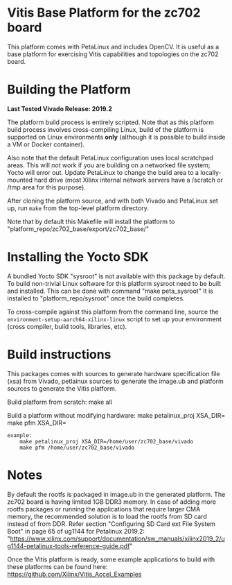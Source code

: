 # Vitis Base Platform for the zc702 board

This platform comes with PetaLinux and includes OpenCV. It is useful
as a base platform for exercising Vitis capabilities and topologies on the zc702 board.

# Building the Platform

**Last Tested Vivado Release: 2019.2**

The platform build process is entirely scripted. Note that as this platform
build process involves cross-compiling Linux, build of the platform is supported
on Linux environments **only** (although it is possible to build inside a VM or
Docker container).

Also note that the default PetaLinux configuration uses local scratchpad areas. This
will *not* work if you are building on a networked file system; Yocto will error out.
Update PetaLinux to change the build area to a locally-mounted hard drive (most
Xilinx internal network servers have a /scratch or /tmp area for this purpose).

After cloning the platform source, and with both Vivado and PetaLinux set up, run
`make` from the top-level platform directory.

Note that by default this Makefile will install the platform to "platform_repo/zc702_base/export/zc702_base/"

# Installing the Yocto SDK

A bundled Yocto SDK "sysroot" is not available with this package by default. To build
non-trivial Linux software for this platform sysroot need to be built and installed.
This can be done with command "make peta_sysroot"
It is installed to "platform_repo/sysroot" once the build completes.

To cross-compile against this platform from the command line, source the
`environment-setup-aarch64-xilinx-linux` script to set up your environment (cross
compiler, build tools, libraries, etc).

# Build instructions

This packages comes with sources to generate hardware specification file (xsa) from Vivado,
petlainux sources to generate the image.ub and platform sources to generate the Vitis platform.

Build platform from scratch:
	make all

Build a platform without modifying hardware:
	make petalinux_proj XSA_DIR=<xsa dir path>
	make pfm XSA_DIR=<xsa dir path>

	example:
		make petalinux_proj XSA_DIR=/home/user/zc702_base/vivado
		make pfm /home/user/zc702_base/vivado

# Notes

By default the rootfs is packaged in image.ub in the generated platform. The zc702 board is having limited
1GB DDR3 memory. In case of adding more rootfs packages or running the applications that require larger CMA
memory, the recommended solution is to load the rootfs from SD card instead of from DDR.
Refer section "Configuring SD Card ext File System Boot" in page 65 of ug1144 for Petalinux 2019.2:
"https://www.xilinx.com/support/documentation/sw_manuals/xilinx2019_2/ug1144-petalinux-tools-reference-guide.pdf"

Once the Vitis platform is ready, some example applications to build with these platforms can be found here:
https://github.com/Xilinx/Vitis_Accel_Examples
